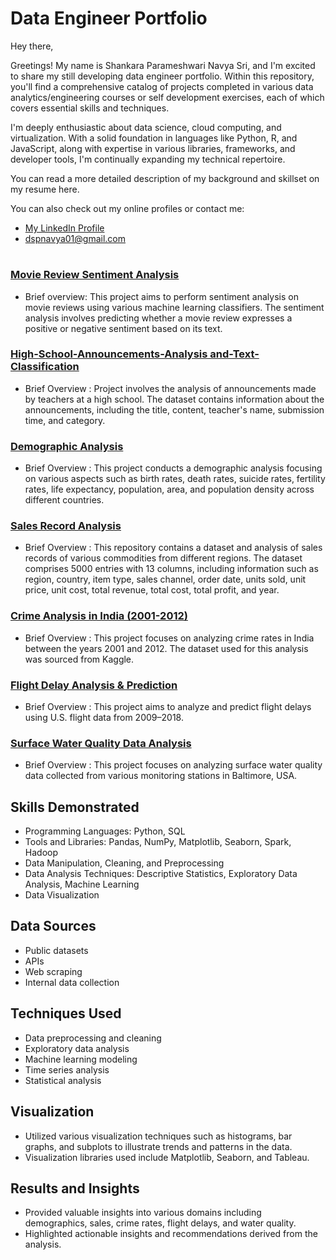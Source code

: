 # Data Engineer Portfolio
Hey there,


Greetings! My name is Shankara Parameshwari Navya Sri, and I'm excited to share my still developing data engineer portfolio. Within this repository, you'll find a comprehensive catalog of projects completed in various data analytics/engineering courses or self development exercises, each of which covers essential skills and techniques.

I'm deeply enthusiastic about data science, cloud computing, and virtualization. With a solid foundation in languages like Python, R, and JavaScript, along with expertise in various libraries, frameworks, and developer tools, I'm continually expanding my technical repertoire.

You can read a more detailed description of my background and skillset on my resume here.

You can also check out my online profiles or contact me:

-  [My LinkedIn Profile](https://www.linkedin.com/in/shankara-parameshwari-navya-sri-dameruppula-a8697b239/)
- dspnavya01@gmail.com
  
#
### [Movie Review Sentiment Analysis](https://github.com/dspnavyasri/Movie-Review-Sentiment-Analysis)

- Brief overview:  This project aims to perform sentiment analysis on movie reviews using various machine learning classifiers. The sentiment analysis involves predicting whether a movie review expresses a positive or negative sentiment based on its text.

### [High-School-Announcements-Analysis and-Text-Classification](https://github.com/dspnavyasri/High-School-Announcements-Analysis-and-Text-Classification)

- Brief Overview : Project involves the analysis of announcements made by teachers at a high school. The dataset contains information about the announcements, including the title, content, teacher's name, submission time, and category.

### [Demographic Analysis](https://github.com/dspnavyasri/Demographic-Analysis)

- Brief Overview : This project conducts a demographic analysis focusing on various aspects such as birth rates, death rates, suicide rates, fertility rates, life expectancy, population, area, and population density across different countries.

### [Sales Record Analysis](https://github.com/dspnavyasri/Sales-Analysis-of-Various-Commodities-Across-Regions)

- Brief Overview : This repository contains a dataset and analysis of sales records of various commodities from different regions. The dataset comprises 5000 entries with 13 columns, including information such as region, country, item type, sales channel, order date, units sold, unit price, unit cost, total revenue, total cost, total profit, and year.

### [Crime Analysis in India (2001-2012)](https://github.com/dspnavyasri/Crime-Analysis-in-India-2001-2012)

- Brief Overview : This project focuses on analyzing crime rates in India between the years 2001 and 2012. The dataset used for this analysis was sourced from Kaggle.

### [Flight Delay Analysis & Prediction](https://github.com/dspnavyasri/Flight-Delay-Analysis-Prediction)

- Brief Overview : This project aims to analyze and predict flight delays using U.S. flight data from 2009–2018.

### [Surface Water Quality Data Analysis](https://github.com/dspnavyasri/Surface-Water-Quality-Data-Analysis)

- Brief Overview : This project focuses on analyzing surface water quality data collected from various monitoring stations in Baltimore, USA.

## Skills Demonstrated

- Programming Languages: Python, SQL
- Tools and Libraries: Pandas, NumPy, Matplotlib, Seaborn, Spark, Hadoop
- Data Manipulation, Cleaning, and Preprocessing
- Data Analysis Techniques: Descriptive Statistics, Exploratory Data Analysis, Machine Learning
- Data Visualization

## Data Sources

- Public datasets
- APIs
- Web scraping
- Internal data collection

## Techniques Used

- Data preprocessing and cleaning
- Exploratory data analysis
- Machine learning modeling
- Time series analysis
- Statistical analysis

## Visualization

- Utilized various visualization techniques such as histograms, bar graphs, and subplots to illustrate trends and patterns in the data.
- Visualization libraries used include Matplotlib, Seaborn, and Tableau.

## Results and Insights

- Provided valuable insights into various domains including demographics, sales, crime rates, flight delays, and water quality.
- Highlighted actionable insights and recommendations derived from the analysis.
